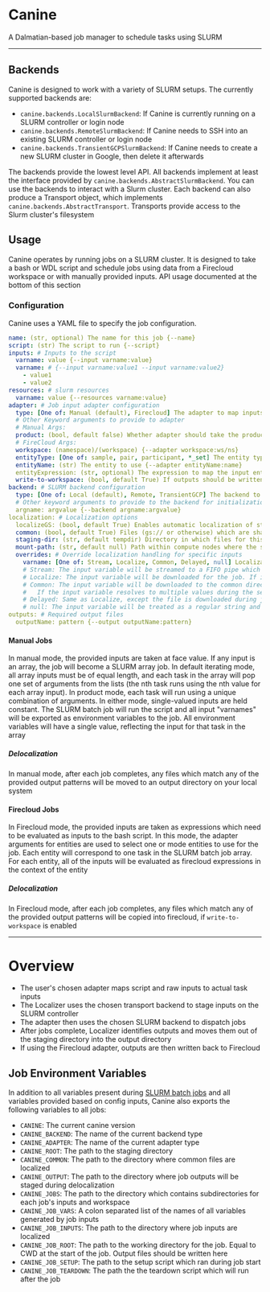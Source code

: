 # Canine

A Dalmatian-based job manager to schedule tasks using SLURM

---

## Backends

Canine is designed to work with a variety of SLURM setups. The currently supported
backends are:

* `canine.backends.LocalSlurmBackend`: If Canine is currently running on a SLURM
controller or login node
* `canine.backends.RemoteSlurmBackend`: If Canine needs to SSH into an existing SLURM
controller or login node
* `canine.backends.TransientGCPSlurmBackend`: If Canine needs to create a new SLURM
cluster in Google, then delete it afterwards

The backends provide the lowest level API. All backends implement at least the
interface provided by `canine.backends.AbstractSlurmBackend`. You can use the backends
to interact with a Slurm cluster. Each backend can also produce a Transport object,
which implements `canine.backends.AbstractTransport`. Transports provide access
to the Slurm cluster's filesystem

## Usage

Canine operates by running jobs on a SLURM cluster. It is designed to take a bash
or WDL script and schedule jobs using data from a Firecloud workspace or with manually
provided inputs. API usage documented at the bottom of this section

### Configuration

Canine uses a YAML file to specify the job configuration.

```yaml
name: (str, optional) The name for this job {--name}
script: (str) The script to run {--script}
inputs: # Inputs to the script
  varname: value {--input varname:value}
  varname: # {--input varname:value1 --input varname:value2}
    - value1
    - value2
resources: # slurm resources
  varname: value {--resources varname:value}
adapter: # Job input adapter configuration
  type: [One of: Manual (default), Firecloud] The adapter to map inputs into actual job inputs {--adapter type:value}
  # Other Keyword arguments to provide to adapter
  # Manual Args:
  product: (bool, default false) Whether adapter should take the product of all inputs rather than iterating {--adapter product:value}
  # FireCloud Args:
  workspace: (namespace)/(workspace) {--adapter workspace:ws/ns}
  entityType: [One of: sample, pair, participant, *_set] The entity type to use {--adapter entityType:type}
  entityName: (str) The entity to use {--adapter entityName:name}
  entityExpression: (str, optional) The expression to map the input entity to multiple sub-entities {--adapter entityExpression:expr}
  write-to-workspace: (bool, default True) If outputs should be written back to the workspace {--adapter write-to-workspace:value}
backend: # SLURM backend configuration
  type: [One of: Local (default), Remote, TransientGCP] The backend to use when interfacing with SLURM {--backend type:value}
  # Other keyword arguments to provide to the backend for initialization
  argname: argvalue {--backend argname:argvalue}
localization: # Localization options
  localizeGS: (bool, default True) Enables automatic localization of string inputs which start with "gs://" {--localization localizeGS:value}
  common: (bool, default True) Files (gs:// or otherwise) which are shared by multiple tasks will be downloaded only once {--localization common:value}
  staging-dir: (str, default tempdir) Directory in which files for this job should be staged. For Remote backends, this should be set within the NFS share. If no NFS share exists, set this to "SBCAST" {--localization staging-dir:path}
  mount-path: (str, default null) Path within compute nodes where the staging dir can be found {--localization mount-path:path}
  overrides: # Override localization handling for specific inputs
    varname: [One of: Stream, Localize, Common, Delayed, null] Localization handling {--localization overrides:varname:mode}
    # Stream: The input variable will be streamed to a FIFO pipe which is passed to the job
    # Localize: The input variable will be downloaded for the job. If it's a local path, it will be copied to the job's staging directory
    # Common: The input variable will be downloaded to the common directory. If it's a local path, it will be copied to the common directory
    #   If the input variable resolves to multiple values during the setup phase, each unique value will be copied to the common directory
    # Delayed: Same as Localize, except the file is downloaded during job setup, on the compute node. Delayed handling is ignored for local filepaths
    # null: The input variable will be treated as a regular string and no localization will take place
outputs: # Required output files
  outputName: pattern {--output outputName:pattern}
```

#### Manual Jobs

In manual mode, the provided inputs are taken at face value. If any input is an
array, the job will become a SLURM array job. In default iterating mode, all array
inputs must be of equal length, and each task in the array will pop one set of arguments
from the lists (the nth task runs using the nth value for each array input). In
product mode, each task will run using a unique combination of arguments. In either
mode, single-valued inputs are held constant. The SLURM batch job will run the script and all input "varnames"
will be exported as environment variables to the job. All environment variables
will have a single value, reflecting the input for that task in the array

##### Delocalization

In manual mode, after each job completes, any files which match any of the provided
output patterns will be moved to an output directory on your local system

#### Firecloud Jobs

In Firecloud mode, the provided inputs are taken as expressions which need to be
evaluated as inputs to the bash script. In this mode, the adapter arguments for
entities are used to select one or mode entities to use for the job. Each entity
will correspond to one task in the SLURM batch job array. For each entity, all
of the inputs will be evaluated as firecloud expressions in the context of the entity

##### Delocalization

In Firecloud mode, after each job completes, any files which match any of the provided
output patterns will be copied into firecloud, if `write-to-workspace` is enabled

---

# Overview

* The user's chosen adapter maps script and raw inputs to actual task inputs
* The Localizer uses the chosen transport backend to stage inputs on the SLURM controller
* The adapter then uses the chosen SLURM backend to dispatch jobs
* After jobs complete, Localizer identifies outputs and moves them out of the staging directory into the output directory
* If using the Firecloud adapter, outputs are then written back to Firecloud

## Job Environment Variables

In addition to all variables present during [SLURM batch jobs](https://slurm.schedmd.com/sbatch.html#lbAI)
and all variables provided based on config inputs, Canine also exports the following
variables to all jobs:
* `CANINE`: The current canine version
* `CANINE_BACKEND`: The name of the current backend type
* `CANINE_ADAPTER`: The name of the current adapter type
* `CANINE_ROOT`: The path to the staging directory
* `CANINE_COMMON`: The path to the directory where common files are localized
* `CANINE_OUTPUT`: The path to the directory where job outputs will be staged during delocalization
* `CANINE_JOBS`: The path to the directory which contains subdirectories for each job's inputs and workspace
* `CANINE_JOB_VARS`: A colon separated list of the names of all variables generated by job inputs
* `CANINE_JOB_INPUTS`: The path to the directory where job inputs are localized
* `CANINE_JOB_ROOT`: The path to the working directory for the job. Equal to CWD at the start of the job. Output files should be written here
* `CANINE_JOB_SETUP`: The path to the setup script which ran during job start
* `CANINE_JOB_TEARDOWN`: The path the the teardown script which will run after the job

